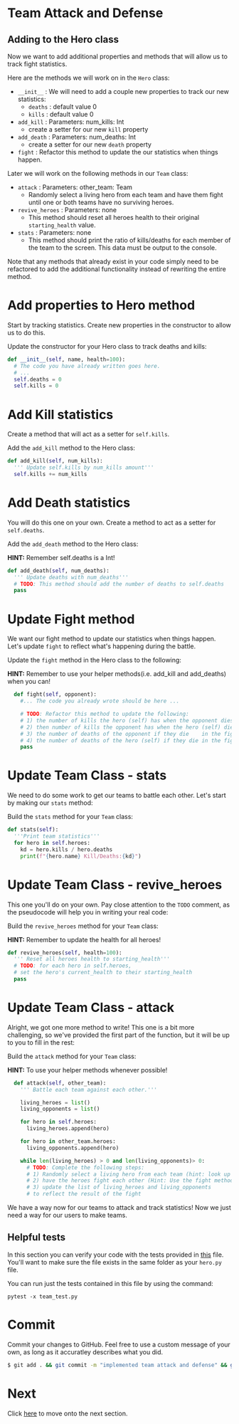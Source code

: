 # Team Attack and Defense

## Adding to the Hero class

Now we want to add additional properties and methods that will allow us to track fight statistics.

Here are the methods we will work on in the `Hero` class:

- `__init__` : We will need to add a couple new properties to track our new statistics:
  - `deaths` : default value 0
  - `kills` : default value 0
- `add_kill` : Parameters: num_kills: Int
  - create a setter for our new `kill` property
- `add_death` : Parameters: num_deaths: Int
  - create a setter for our new `death` property
- `fight` : Refactor this method to update the our statistics when things happen.

Later we will work on the following methods in our `Team` class:

- `attack` : Parameters: other_team: Team
  - Randomly select a living hero from each team and have them fight until one or both teams have no surviving heroes.
- `revive_heroes` : Parameters: none
  - This method should reset all heroes health to their original `starting_health` value.
- `stats` : Parameters: none
  - This method should print the ratio of kills/deaths for each member of the team to the screen. This data must be output to the console.

Note that any methods that already exist in your code simply need to be refactored to add the additional functionality instead of rewriting the entire method.

# Add properties to Hero method

Start by tracking statistics. Create new properties in the constructor to allow us to do this.

Update the constructor for your Hero class to track deaths and kills:

```python
def __init__(self, name, health=100):
  # The code you have already written goes here.
  # ...
  self.deaths = 0
  self.kills = 0
```

# Add Kill statistics

Create a method that will act as a setter for `self.kills`.

Add the `add_kill` method to the Hero class:

```python
def add_kill(self, num_kills):
  ''' Update self.kills by num_kills amount'''
  self.kills += num_kills
```

# Add Death statistics

You will do this one on your own. Create a method to act as a setter for `self.deaths`.

Add the `add_death` method to the Hero class:

**HINT:** Remember self.deaths is a Int!

```python
def add_death(self, num_deaths):
  ''' Update deaths with num_deaths'''
  # TODO: This method should add the number of deaths to self.deaths
  pass
```

# Update Fight method

We want our fight method to update our statistics when things happen. Let's update `fight` to reflect what's happening during the battle.

Update the `fight` method in the Hero class to the following:

**HINT:** Remember to use your helper methods(i.e. add_kill and add_deaths) when you can!

```python
  def fight(self, opponent):
    #... The code you already wrote should be here ...

    # TODO: Refactor this method to update the following:
    # 1) the number of kills the hero (self) has when the opponent dies.
    # 2) then number of kills the opponent has when the hero (self) dies
    # 3) the number of deaths of the opponent if they die    in the fight
    # 4) the number of deaths of the hero (self) if they die in the fight
    pass
```

# Update Team Class - stats

We need to do some work to get our teams to battle each other. Let's start by making our `stats` method:

Build the `stats` method for your `Team` class:

```Python
def stats(self):
  '''Print team statistics'''
  for hero in self.heroes:
    kd = hero.kills / hero.deaths
    print(f"{hero.name} Kill/Deaths:{kd}")
```

# Update Team Class - revive_heroes

This one you'll do on your own. Pay close attention to the `TODO` comment, as the pseudocode will help you in writing your real code:

Build the `revive_heroes` method for your `Team` class:

**HINT:** Remember to update the health for all heroes!

```python
def revive_heroes(self, health=100):
  ''' Reset all heroes health to starting_health'''
  # TODO: for each hero in self.heroes,
  # set the hero's current_health to their starting_health
  pass
```

# Update Team Class - attack

Alright, we got one more method to write! This one is a bit more challenging, so we've provided the first part of the function, but it will be up to you to fill in the rest:

Build the `attack` method for your `Team` class:

**HINT:** To use your helper methods whenever possible!

```python
  def attack(self, other_team):
    ''' Battle each team against each other.'''

    living_heroes = list()
    living_opponents = list()

    for hero in self.heroes:
      living_heroes.append(hero)

    for hero in other_team.heroes:
      living_opponents.append(hero)

    while len(living_heroes) > 0 and len(living_opponents)> 0:
      # TODO: Complete the following steps:
      # 1) Randomly select a living hero from each team (hint: look up what random.choice does)
      # 2) have the heroes fight each other (Hint: Use the fight method in the Hero class.)
      # 3) update the list of living_heroes and living_opponents
      # to reflect the result of the fight
```

We have a way now for our teams to attack and track statistics! Now we just need a way for our users to make teams.

## Helpful tests

In this section you can verify your code with the tests provided in [this](https://github.com/Tech-at-DU/Superhero-Team-Dueler/blob/master/team_test.py) file. You'll want to make sure the file exists in the same folder as your `hero.py` file.

You can run just the tests contained in this file by using the command:

```
pytest -x team_test.py
```

# Commit

Commit your changes to GitHub. Feel free to use a custom message of your own, as long as it accuratley describes what you did.

```bash
$ git add . && git commit -m "implemented team attack and defense" && git push
```

# Next

Click [here](../P07-Battle-Arena) to move onto the next section.

